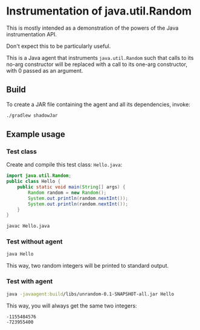 # Instrumentation of java.util.Random

This is mostly intended as a demonstration of the powers of the
Java instrumentation API.

Don't expect this to be particularly useful.

This is a Java agent that instruments `java.util.Random` such that calls to its
no-arg constructor will be replaced with a call to its one-arg constructor, with
0 passed as an argument.

## Build

To create a JAR file containing the agent and all its dependencies, invoke:

```bash
./gradlew shadowJar
```

## Example usage

### Test class

Create and compile this test class: `Hello.java`:
```java
import java.util.Random;
public class Hello {
    public static void main(String[] args) {
        Random random = new Random();
        System.out.println(random.nextInt());
        System.out.println(random.nextInt());
    }
}
```

```bash
javac Hello.java
```

### Test without agent
```bash
java Hello
```

This way, two random integers will be printed to standard output.

### Test with agent
```bash
java -javaagent:build/libs/unrandom-0.1-SNAPSHOT-all.jar Hello
```

This way, you will always get the same two integers:
```text
-1155484576
-723955400
```